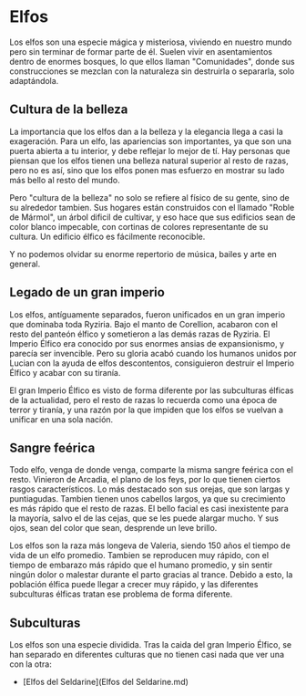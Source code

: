 
# Elfos

Los elfos son una especie mágica y misteriosa, viviendo en nuestro mundo pero sin terminar de formar parte de él. Suelen vivir en asentamientos dentro de enormes bosques, lo que ellos llaman "Comunidades", donde sus construcciones se mezclan con la naturaleza sin destruirla o separarla, solo adaptándola. 


## Cultura de la belleza

La importancia que los elfos dan a la belleza y la elegancia llega a casi la exageración. Para un elfo, las apariencias son importantes, ya que son una puerta abierta a tu interior, y debe reflejar lo mejor de tí.
Hay personas que piensan que los elfos tienen una belleza natural superior al resto de razas, pero no es así, sino que los elfos ponen mas esfuerzo en mostrar su lado más bello al resto del mundo.

Pero "cultura de la belleza" no solo se refiere al físico de su gente, sino de su alrededor tambien. Sus hogares están construidos con el llamado "Roble de Mármol", un árbol dificil de cultivar, y eso hace que sus edificios sean de color blanco impecable, con cortinas de colores representante de su cultura. Un edificio élfico es fácilmente reconocible.

Y no podemos olvidar su enorme repertorio de música, bailes y arte en general.

## Legado de un gran imperio

Los elfos, antíguamente separados, fueron unificados en un gran imperio que dominaba toda Ryziria. Bajo el manto de Corellion, acabaron con el resto del panteón élfico y sometieron a las demás razas de Ryziria. El Imperio Élfico era conocido por sus enormes ansias de expansionismo, y parecía ser invencible. Pero su gloria acabó cuando los humanos unidos por Lucian con la ayuda de elfos descontentos, consiguieron destruir el Imperio Élfico y acabar con su tiranía.

El gran Imperio Élfico es visto de forma diferente por las subculturas élficas de la actualidad, pero el resto de razas lo recuerda como una época de terror y tiranía, y una razón por la que impiden que los elfos se vuelvan a unificar en una sola nación.

## Sangre feérica

Todo elfo, venga de donde venga, comparte la misma sangre feérica con el resto. Vinieron de Arcadia, el plano de los feys, por lo que tienen ciertos rasgos característicos.
Lo más destacado son sus orejas, que son largas y puntiagudas. Tambien tienen unos cabellos largos, ya que su crecimiento es más rápido que el resto de razas. El bello facial es casi inexistente para la mayoría, salvo el de las cejas, que se les puede alargar mucho.
Y sus ojos, sean del color que sean, desprende un leve brillo.

Los elfos son la raza más longeva de Valeria, siendo 150 años el tiempo de vida de un elfo promedio.
Tambien se reproducen muy rápido, con el tiempo de embarazo más rápido que el humano promedio, y sin sentir ningún dolor o malestar durante el parto gracias al trance. Debido a esto, la población élfica puede llegar a crecer muy rápido, y las diferentes subculturas élficas tratan ese problema de forma diferente.

## Subculturas

Los elfos son una especie dividida. Tras la caida del gran Imperio Élfico, se han separado en diferentes culturas que no tienen casi nada que ver una con la otra:
- [Elfos del Seldarine](Elfos del Seldarine.md)





